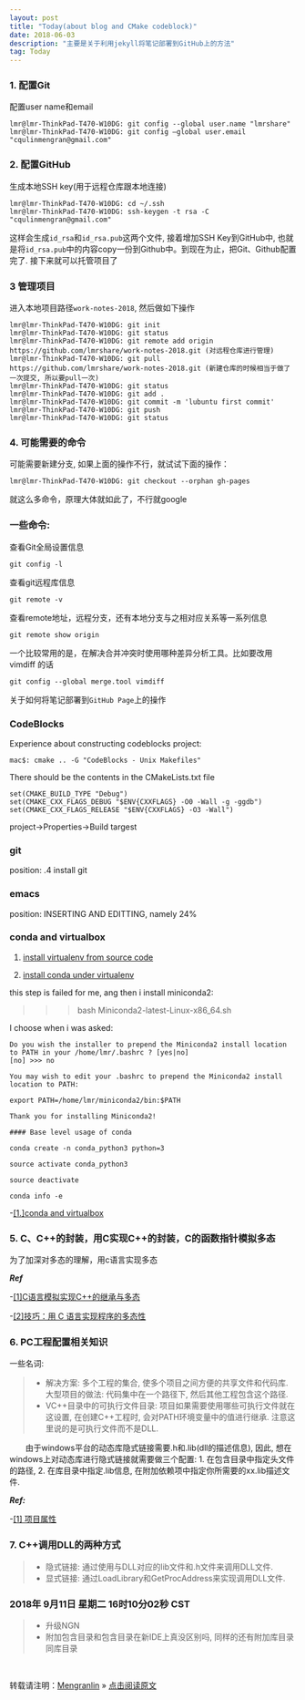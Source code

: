 ```yaml
---
layout: post
title: "Today(about blog and CMake codeblock)"
date: 2018-06-03 
description: "主要是关于利用jekyll将笔记部署到GitHub上的方法"
tag: Today
---
```


### 1. 配置Git

配置user name和email

    lmr@lmr-ThinkPad-T470-W10DG: git config --global user.name "lmrshare"
    lmr@lmr-ThinkPad-T470-W10DG: git config –global user.email "cqulinmengran@gmail.com"

### 2. 配置GitHub

生成本地SSH key(用于远程仓库跟本地连接)

    lmr@lmr-ThinkPad-T470-W10DG: cd ~/.ssh
    lmr@lmr-ThinkPad-T470-W10DG: ssh-keygen -t rsa -C "cqulinmengran@gmail.com"

这样会生成`id_rsa`和`id_rsa.pub`这两个文件, 接着增加SSH Key到GitHub中, 也就是将`id_rsa.pub`中的内容copy一份到Github中。到现在为止，把Git、Github配置完了. 接下来就可以托管项目了

### 3 管理项目

进入本地项目路径`work-notes-2018`, 然后做如下操作

    lmr@lmr-ThinkPad-T470-W10DG: git init
    lmr@lmr-ThinkPad-T470-W10DG: git status
    lmr@lmr-ThinkPad-T470-W10DG: git remote add origin https://github.com/lmrshare/work-notes-2018.git (对远程仓库进行管理)
    lmr@lmr-ThinkPad-T470-W10DG: git pull https://github.com/lmrshare/work-notes-2018.git (新建仓库的时候相当于做了一次提交, 所以要pull一次)
    lmr@lmr-ThinkPad-T470-W10DG: git status
    lmr@lmr-ThinkPad-T470-W10DG: git add .
    lmr@lmr-ThinkPad-T470-W10DG: git commit -m 'lubuntu first commit'
    lmr@lmr-ThinkPad-T470-W10DG: git push
    lmr@lmr-ThinkPad-T470-W10DG: git status

### 4. 可能需要的命令

可能需要新建分支, 如果上面的操作不行，就试试下面的操作：

    lmr@lmr-ThinkPad-T470-W10DG: git checkout --orphan gh-pages

就这么多命令，原理大体就如此了，不行就google

### 一些命令:

查看Git全局设置信息

    git config -l

查看git远程库信息

    git remote -v

查看remote地址，远程分支，还有本地分支与之相对应关系等一系列信息

    git remote show origin

一个比较常用的是，在解决合并冲突时使用哪种差异分析工具。比如要改用 vimdiff 的话

    git config --global merge.tool vimdiff

关于如何将笔记部署到`GitHub Page`上的操作

### CodeBlocks

Experience about constructing codeblocks project:

    mac$: cmake .. -G "CodeBlocks - Unix Makefiles"

There should be the contents in the CMakeLists.txt file

    set(CMAKE_BUILD_TYPE "Debug")
    set(CMAKE_CXX_FLAGS_DEBUG "$ENV{CXXFLAGS} -O0 -Wall -g -ggdb")
    set(CMAKE_CXX_FLAGS_RELEASE "$ENV{CXXFLAGS} -O3 -Wall")

project->Properties->Build targest

### git

position: .4 install git

### emacs

position: INSERTING AND EDITTING, namely 24%

### conda and virtualbox

1. [install virtualenv from source code](https://virtualenv.pypa.io/en/latest/installation/)

2. [install conda under virtualenv](http://nooverfit.com/wp/%E5%85%B3%E4%BA%8Econda%E5%92%8Canaconda%E4%B8%8D%E5%8F%AF%E4%B8%8D%E7%9F%A5%E7%9A%84%E4%BA%8B%E5%AE%9E%E5%92%8C%E8%AF%AF%E8%A7%A3-conda%E5%BF%85%E7%9F%A5%E5%BF%85%E4%BC%9A/)

this step is failed for me, ang then i install miniconda2:

>>>bash Miniconda2-latest-Linux-x86_64.sh

I choose when i was asked: 

```
Do you wish the installer to prepend the Miniconda2 install location
to PATH in your /home/lmr/.bashrc ? [yes|no]
[no] >>> no

You may wish to edit your .bashrc to prepend the Miniconda2 install location to PATH:

export PATH=/home/lmr/miniconda2/bin:$PATH

Thank you for installing Miniconda2!

#### Base level usage of conda

conda create -n conda_python3 python=3

source activate conda_python3

source deactivate

conda info -e

```


-[[1.]conda and virtualbox](http://nooverfit.com/wp/%E5%85%B3%E4%BA%8Econda%E5%92%8Canaconda%E4%B8%8D%E5%8F%AF%E4%B8%8D%E7%9F%A5%E7%9A%84%E4%BA%8B%E5%AE%9E%E5%92%8C%E8%AF%AF%E8%A7%A3-conda%E5%BF%85%E7%9F%A5%E5%BF%85%E4%BC%9A/)

### 5. C、C++的封装，用C实现C++的封装，C的函数指针模拟多态

为了加深对多态的理解，用c语言实现多态

___Ref___

-[[1]C语言模拟实现C++的继承与多态](https://blog.csdn.net/snow_5288/article/details/70197366)

-[[2]技巧：用 C 语言实现程序的多态性](https://www.ibm.com/developerworks/cn/linux/l-cn-cpolym/index.html)

### 6. PC工程配置相关知识

一些名词:

>* 解决方案: 多个工程的集合, 使多个项目之间方便的共享文件和代码库. 大型项目的做法: 代码集中在一个路径下, 然后其他工程包含这个路径.
>* VC++目录中的可执行文件目录: 项目如果需要使用哪些可执行文件就在这设置, 在创建C++工程时, 会对PATH环境变量中的值进行继承. 注意这里说的是可执行文件而不是DLL.

&emsp;&emsp;由于windows平台的动态库隐式链接需要.h和.lib(dll的描述信息), 因此, 想在windows上对动态库进行隐式链接就需要做三个配置: 1. 在包含目录中指定头文件的路径, 2. 在库目录中指定.lib信息, 在附加依赖项中指定你所需要的xx.lib描述文件.

___Ref:___

-[[1] 项目属性](https://msdn.microsoft.com/zh-cn/library/669zx6zc.aspx)

### 7. C++调用DLL的两种方式

>* 隐式链接: 通过使用与DLL对应的lib文件和.h文件来调用DLL文件.
>* 显式链接: 通过LoadLibrary和GetProcAddress来实现调用DLL文件.

### 2018年 9月11日 星期二 16时10分02秒 CST

>* 升级NGN
>* 附加包含目录和包含目录在新IDE上真没区别吗, 同样的还有附加库目录同库目录

<br>

转载请注明：[Mengranlin](https://lmrshare.github.io) » [点击阅读原文](https://lmrshare.github.io/2018/06/today/) 
